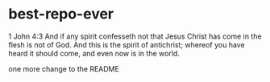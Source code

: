 # best-repo-ever

1 John 4:3
And if any spirit confesseth not that Jesus Christ has come in the flesh is not of God. And this is the spirit of antichrist; whereof you have heard it should come, and even now is in the world.


one more change to the README